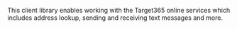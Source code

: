 This client library enables working with the Target365 online services which includes address lookup, sending and receiving text messages and more.